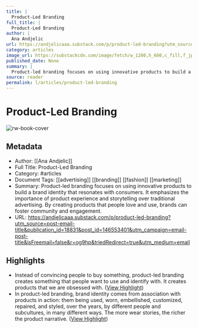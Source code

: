 ```yaml
---
title: |
  Product-Led Branding
full_title: |
  Product-Led Branding
author: |
  Ana Andjelic
url: https://andjelicaaa.substack.com/p/product-led-branding?utm_source=post-email-title&publication_id=18831&post_id=146553401&utm_campaign=email-post-title&isFreemail=false&r=og9hp&triedRedirect=true&utm_medium=email
category: articles
image_url: https://substackcdn.com/image/fetch/w_1200,h_600,c_fill,f_jpg,q_auto:good,fl_progressive:steep,g_auto/https%3A%2F%2Fsubstack-post-media.s3.amazonaws.com%2Fpublic%2Fimages%2Fb9b25ff3-130f-47c8-9093-8233472018b1_810x1090.png
published_date: None
summary: |
  Product-led branding focuses on using innovative products to build a brand identity that resonates with consumers. It emphasizes the importance of product experience and storytelling over traditional advertising. By creating products that people love and use, brands can foster community and engagement.
source: reader
permalink: l/articles/product-led-branding
---
```

# Product-Led Branding

![rw-book-cover](https://substackcdn.com/image/fetch/w_1200,h_600,c_fill,f_jpg,q_auto:good,fl_progressive:steep,g_auto/https%3A%2F%2Fsubstack-post-media.s3.amazonaws.com%2Fpublic%2Fimages%2Fb9b25ff3-130f-47c8-9093-8233472018b1_810x1090.png)

## Metadata
- Author: [[Ana Andjelic]]
- Full Title: Product-Led Branding
- Category: #articles
- Document Tags: [[advertising]] [[branding]] [[fashion]] [[marketing]] 
- Summary: Product-led branding focuses on using innovative products to build a brand identity that resonates with consumers. It emphasizes the importance of product experience and storytelling over traditional advertising. By creating products that people love and use, brands can foster community and engagement.
- URL: https://andjelicaaa.substack.com/p/product-led-branding?utm_source=post-email-title&publication_id=18831&post_id=146553401&utm_campaign=email-post-title&isFreemail=false&r=og9hp&triedRedirect=true&utm_medium=email

## Highlights
- Instead of convincing people to buy something, product-led branding creates something that people want to use and identify with. It creates products that we are obsessed with. ([View Highlight](https://read.readwise.io/read/01jd4fd6parmrvddetsnyvvw9x))
- In product-led branding, brand identity comes from association with products in action: them being used, worn, embellished, customized, repaired, and styled, over the years, by different people and subcultures, in many different ways. The more wear stories, the richer the product narrative. ([View Highlight](https://read.readwise.io/read/01jd4fdpx342nk274mpfzsc6bk))


